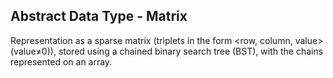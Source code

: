 ## Abstract Data Type - Matrix

Representation as a sparse matrix (triplets in the form <row, column, value> (value≠0)), stored using a chained binary search tree (BST), with the chains represented on an array.